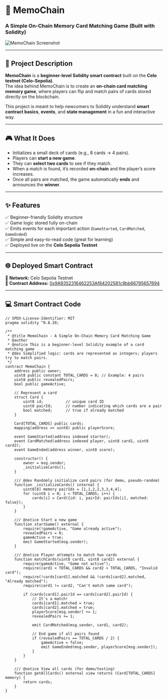 # 🧠 MemoChain  
### A Simple On-Chain Memory Card Matching Game (Built with Solidity)

![MemoChain Screenshot](./1c95af2b-3055-4f04-b4f4-211a6e00e3d5.png)

---

## 📝 Project Description

**MemoChain** is a **beginner-level Solidity smart contract** built on the **Celo testnet (Celo-Sepolia)**.  
The idea behind MemoChain is to create an **on-chain card matching memory game**, where players can flip and match pairs of cards stored directly on the blockchain.

This project is meant to help newcomers to Solidity understand **smart contract basics**, **events**, and **state management** in a fun and interactive way.

---

## 🎮 What It Does

- Initializes a small deck of cards (e.g., 8 cards → 4 pairs).  
- Players can **start a new game**.  
- They can **select two cards** to see if they match.  
- When a match is found, it’s recorded **on-chain** and the player’s score increases.  
- Once all pairs are matched, the game automatically **ends** and announces the **winner**.

---

## ✨ Features

✅ Beginner-friendly Solidity structure  
✅ Game logic stored fully on-chain  
✅ Emits events for each important action (`GameStarted`, `CardMatched`, `GameEnded`)  
✅ Simple and easy-to-read code (great for learning)  
✅ Deployed live on the **Celo Sepolia Testnet**

---

## 🌐 Deployed Smart Contract

📜 **Network:** Celo Sepolia Testnet  
🔗 **Contract Address:** [0x9A9352316462253Af84202581c9bb66795657694](https://celo-sepolia.blockscout.com/address/0x9A9352316462253Af84202581c9bb66795657694)

---

## 💻 Smart Contract Code

```solidity
// SPDX-License-Identifier: MIT
pragma solidity ^0.8.20;

/**
 * @title MemoChain - A Simple On-Chain Memory Card Matching Game
 * @author 
 * @notice This is a beginner-level Solidity example of a card matching game
 * @dev Simplified logic: cards are represented as integers; players try to match pairs.
 */
contract MemoChain {
    address public owner;
    uint8 public constant TOTAL_CARDS = 8; // Example: 4 pairs
    uint8 public revealedPairs;
    bool public gameActive;

    // Represent a card
    struct Card {
        uint8 id;          // unique card ID
        uint8 pairId;      // number indicating which cards are a pair
        bool matched;      // true if already matched
    }

    Card[TOTAL_CARDS] public cards;
    mapping(address => uint8) public playerScore;

    event GameStarted(address indexed starter);
    event CardMatched(address indexed player, uint8 card1, uint8 card2);
    event GameEnded(address winner, uint8 score);

    constructor() {
        owner = msg.sender;
        _initializeCards();
    }

    /// @dev Randomly initialize card pairs (for demo, pseudo-random)
    function _initializeCards() internal {
        uint8[8] memory pairIds = [1,1,2,2,3,3,4,4];
        for (uint8 i = 0; i < TOTAL_CARDS; i++) {
            cards[i] = Card({id: i, pairId: pairIds[i], matched: false});
        }
    }

    /// @notice Start a new game
    function startGame() external {
        require(!gameActive, "Game already active");
        revealedPairs = 0;
        gameActive = true;
        emit GameStarted(msg.sender);
    }

    /// @notice Player attempts to match two cards
    function matchCards(uint8 card1, uint8 card2) external {
        require(gameActive, "Game not active");
        require(card1 < TOTAL_CARDS && card2 < TOTAL_CARDS, "Invalid card");
        require(!cards[card1].matched && !cards[card2].matched, "Already matched");
        require(card1 != card2, "Can't match same card");

        if (cards[card1].pairId == cards[card2].pairId) {
            // It's a match!
            cards[card1].matched = true;
            cards[card2].matched = true;
            playerScore[msg.sender] += 1;
            revealedPairs += 1;

            emit CardMatched(msg.sender, card1, card2);

            // End game if all pairs found
            if (revealedPairs == TOTAL_CARDS / 2) {
                gameActive = false;
                emit GameEnded(msg.sender, playerScore[msg.sender]);
            }
        }
    }

    /// @notice View all cards (for demo/testing)
    function getAllCards() external view returns (Card[TOTAL_CARDS] memory) {
        return cards;
    }
}
